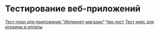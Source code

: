 # Тестирование веб-приложений

[Тест-план для приложения "Интернет-магазин"](https://docs.google.com/spreadsheets/d/1NHb8nMcSpWZFjsW6UgLkOh3CRLRhsPhHzAq4844FAE8/edit?gid=0#gid=0)
[Чек лист](https://docs.google.com/spreadsheets/d/1CTOWWjcKTxDDIW2rf2U9MSFTCUS388HzPwVZkdBlGm4/edit?usp=sharing)
[Тест кейс для корзины и оплаты](https://app.qase.io/project/G8?previewMode=side&suite=187)
